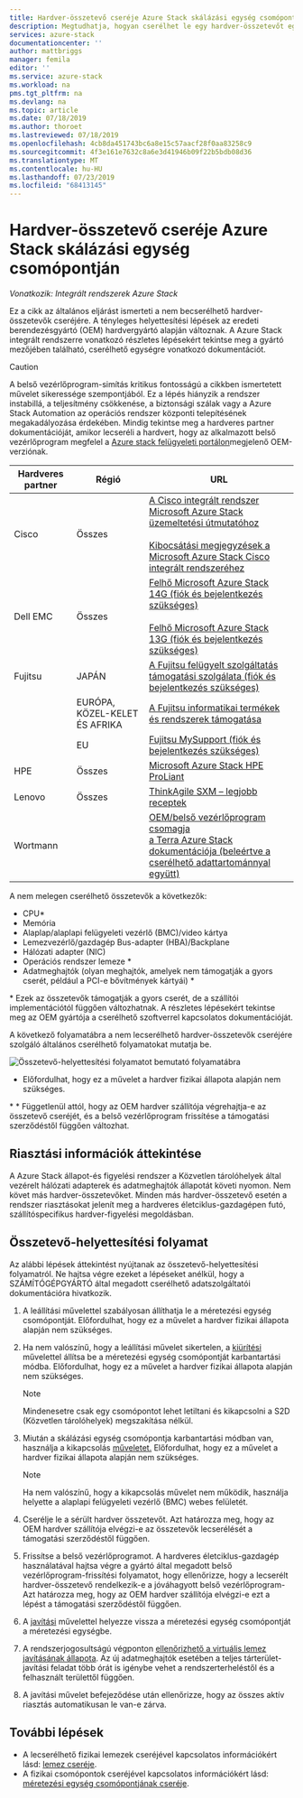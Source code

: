 ```yaml
---
title: Hardver-összetevő cseréje Azure Stack skálázási egység csomóponton | Microsoft Docs
description: Megtudhatja, hogyan cserélhet le egy hardver-összetevőt egy Azure Stack integrált rendszeren.
services: azure-stack
documentationcenter: ''
author: mattbriggs
manager: femila
editor: ''
ms.service: azure-stack
ms.workload: na
pms.tgt_pltfrm: na
ms.devlang: na
ms.topic: article
ms.date: 07/18/2019
ms.author: thoroet
ms.lastreviewed: 07/18/2019
ms.openlocfilehash: 4cb8da451743bc6a8e15c57aacf28f0aa83258c9
ms.sourcegitcommit: 4f3e161e7632c8a6e3d41946b09f22b5bdb08d36
ms.translationtype: MT
ms.contentlocale: hu-HU
ms.lasthandoff: 07/23/2019
ms.locfileid: "68413145"
---
```

# <a name="replace-a-hardware-component-on-an-azure-stack-scale-unit-node"></a>Hardver-összetevő cseréje Azure Stack skálázási egység csomópontján

*Vonatkozik: Integrált rendszerek Azure Stack*

Ez a cikk az általános eljárást ismerteti a nem becserélhető hardver-összetevők cseréjére. A tényleges helyettesítési lépések az eredeti berendezésgyártó (OEM) hardvergyártó alapján változnak. A Azure Stack integrált rendszerre vonatkozó részletes lépésekért tekintse meg a gyártó mezőjében található, cserélhető egységre vonatkozó dokumentációt.

> [!CAUTION]  
> A belső vezérlőprogram-simítás kritikus fontosságú a cikkben ismertetett művelet sikeressége szempontjából. Ez a lépés hiányzik a rendszer instabillá, a teljesítmény csökkenése, a biztonsági szálak vagy a Azure Stack Automation az operációs rendszer központi telepítésének megakadályozása érdekében. Mindig tekintse meg a hardveres partner dokumentációját, amikor lecseréli a hardvert, hogy az alkalmazott belső vezérlőprogram megfelel a [Azure stack felügyeleti portálon](azure-stack-updates.md)megjelenő OEM-verziónak.

| Hardveres partner | Régió | URL |
|------------------|--------|-------------------------------------------------------------------------------------------------------------------------------------------------------------------------------------------------------------------------------------------------------------------------------------------------------------------------------------------|
| Cisco | Összes | [A Cisco integrált rendszer Microsoft Azure Stack üzemeltetési útmutatóhoz](https://www.cisco.com/c/en/us/td/docs/unified_computing/ucs/azure-stack/b_Azure_Stack_Operations_Guide_4-0/b_Azure_Stack_Operations_Guide_4-0_chapter_00.html#concept_wks_t1q_wbb)<br><br>[Kibocsátási megjegyzések a Microsoft Azure Stack Cisco integrált rendszeréhez](https://www.cisco.com/c/en/us/support/servers-unified-computing/ucs-c-series-rack-mount-ucs-managed-server-software/products-release-notes-list.html) |
| Dell EMC | Összes | [Felhő Microsoft Azure Stack 14G (fiók és bejelentkezés szükséges)](https://support.emc.com/downloads/44615_Cloud-for-Microsoft-Azure-Stack-14G)<br><br>[Felhő Microsoft Azure Stack 13G (fiók és bejelentkezés szükséges)](https://support.emc.com/downloads/42238_Cloud-for-Microsoft-Azure-Stack-13G) |
| Fujitsu | JAPÁN | [A Fujitsu felügyelt szolgáltatás támogatási szolgálata (fiók és bejelentkezés szükséges)](https://eservice.fujitsu.com/supportdesk-web/) |
|  | EURÓPA, KÖZEL-KELET ÉS AFRIKA | [A Fujitsu informatikai termékek és rendszerek támogatása](https://support.ts.fujitsu.com/IndexContact.asp?lng=COM&ln=no&LC=del) |
|  | EU | [Fujitsu MySupport (fiók és bejelentkezés szükséges)](https://support.ts.fujitsu.com/IndexMySupport.asp) |
| HPE | Összes | [Microsoft Azure Stack HPE ProLiant](http://www.hpe.com/info/MASupdates) |
| Lenovo | Összes | [ThinkAgile SXM – legjobb receptek](https://datacentersupport.lenovo.com/us/en/solutions/ht505122)
| Wortmann |  | [OEM/belső vezérlőprogram csomagja](https://drive.terracloud.de/dl/fiTdTb66mwDAJWgUXUW8KNsd/OEM)<br>[a Terra Azure Stack dokumentációja (beleértve a cserélhető adattartománnyal együtt)](https://drive.terracloud.de/dl/fiWGZwCySZSQyNdykXCFiVCR/TerraAzSDokumentation)

A nem melegen cserélhető összetevők a következők:

- CPU*
- Memória
- Alaplap/alaplapi felügyeleti vezérlő (BMC)/video kártya
- Lemezvezérlő/gazdagép Bus-adapter (HBA)/Backplane
- Hálózati adapter (NIC)
- Operációs rendszer lemeze *
- Adatmeghajtók (olyan meghajtók, amelyek nem támogatják a gyors cserét, például a PCI-e bővítmények kártyái) *

\* Ezek az összetevők támogatják a gyors cserét, de a szállítói implementációtól függően változhatnak. A részletes lépésekért tekintse meg az OEM gyártója a cserélhető szoftverrel kapcsolatos dokumentációját.

A következő folyamatábra a nem lecserélhető hardver-összetevők cseréjére szolgáló általános cserélhető folyamatokat mutatja be.

![Összetevő-helyettesítési folyamatot bemutató folyamatábra](media/azure-stack-replace-component/replacecomponentflow.PNG)

* Előfordulhat, hogy ez a művelet a hardver fizikai állapota alapján nem szükséges.

\* * Függetlenül attól, hogy az OEM hardver szállítója végrehajtja-e az összetevő cseréjét, és a belső vezérlőprogram frissítése a támogatási szerződéstől függően változhat.

## <a name="review-alert-information"></a>Riasztási információk áttekintése

A Azure Stack állapot-és figyelési rendszer a Közvetlen tárolóhelyek által vezérelt hálózati adapterek és adatmeghajtók állapotát követi nyomon. Nem követ más hardver-összetevőket. Minden más hardver-összetevő esetén a rendszer riasztásokat jelenít meg a hardveres életciklus-gazdagépen futó, szállítóspecifikus hardver-figyelési megoldásban.  

## <a name="component-replacement-process"></a>Összetevő-helyettesítési folyamat

Az alábbi lépések áttekintést nyújtanak az összetevő-helyettesítési folyamatról. Ne hajtsa végre ezeket a lépéseket anélkül, hogy a SZÁMÍTÓGÉPGYÁRTÓ által megadott cserélhető adatszolgáltatói dokumentációra hivatkozik.

1. A leállítási művelettel szabályosan állíthatja le a méretezési egység csomópontját. Előfordulhat, hogy ez a művelet a hardver fizikai állapota alapján nem szükséges.

2. Ha nem valószínű, hogy a leállítási művelet sikertelen, a [kiürítési](azure-stack-node-actions.md#drain) művelettel állítsa be a méretezési egység csomópontját karbantartási módba. Előfordulhat, hogy ez a művelet a hardver fizikai állapota alapján nem szükséges.

   > [!NOTE]  
   > Mindenesetre csak egy csomópontot lehet letiltani és kikapcsolni a S2D (Közvetlen tárolóhelyek) megszakítása nélkül.

3. Miután a skálázási egység csomópontja karbantartási módban van, használja a kikapcsolás [műveletet.](azure-stack-node-actions.md#scale-unit-node-actions) Előfordulhat, hogy ez a művelet a hardver fizikai állapota alapján nem szükséges.

   > [!NOTE]  
   > Ha nem valószínű, hogy a kikapcsolás művelet nem működik, használja helyette a alaplapi felügyeleti vezérlő (BMC) webes felületét.

4. Cserélje le a sérült hardver összetevőt. Azt határozza meg, hogy az OEM hardver szállítója elvégzi-e az összetevők lecserélését a támogatási szerződéstől függően.  
5. Frissítse a belső vezérlőprogramot. A hardveres életciklus-gazdagép használatával hajtsa végre a gyártó által megadott belső vezérlőprogram-frissítési folyamatot, hogy ellenőrizze, hogy a lecserélt hardver-összetevő rendelkezik-e a jóváhagyott belső vezérlőprogram- Azt határozza meg, hogy az OEM hardver szállítója elvégzi-e ezt a lépést a támogatási szerződéstől függően.  
6. A [javítási](azure-stack-node-actions.md#scale-unit-node-actions) művelettel helyezze vissza a méretezési egység csomópontját a méretezési egységbe.
7. A rendszerjogosultságú végponton [ellenőrizhető a virtuális lemez javításának állapota](azure-stack-replace-disk.md#check-the-status-of-virtual-disk-repair-using-the-privileged-endpoint). Az új adatmeghajtók esetében a teljes tárterület-javítási feladat több órát is igénybe vehet a rendszerterheléstől és a felhasznált területtől függően.
8. A javítási művelet befejeződése után ellenőrizze, hogy az összes aktív riasztás automatikusan le van-e zárva.

## <a name="next-steps"></a>További lépések

- A lecserélhető fizikai lemezek cseréjével kapcsolatos információkért lásd: [lemez cseréje](azure-stack-replace-disk.md).
- A fizikai csomópontok cseréjével kapcsolatos információkért lásd: [méretezési egység csomópontjának cseréje](azure-stack-replace-node.md).
